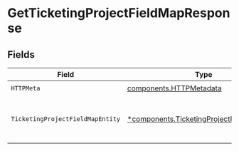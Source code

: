 # GetTicketingProjectFieldMapResponse


## Fields

| Field                                                                                                   | Type                                                                                                    | Required                                                                                                | Description                                                                                             |
| ------------------------------------------------------------------------------------------------------- | ------------------------------------------------------------------------------------------------------- | ------------------------------------------------------------------------------------------------------- | ------------------------------------------------------------------------------------------------------- |
| `HTTPMeta`                                                                                              | [components.HTTPMetadata](../../models/components/httpmetadata.md)                                      | :heavy_check_mark:                                                                                      | N/A                                                                                                     |
| `TicketingProjectFieldMapEntity`                                                                        | [*components.TicketingProjectFieldMapEntity](../../models/components/ticketingprojectfieldmapentity.md) | :heavy_minus_sign:                                                                                      | Retrieve field map for a ticketing project                                                              |